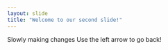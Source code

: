 ```yaml
---
layout: slide
title: "Welcome to our second slide!"
---
```

Slowly making changes
Use the left arrow to go back!
